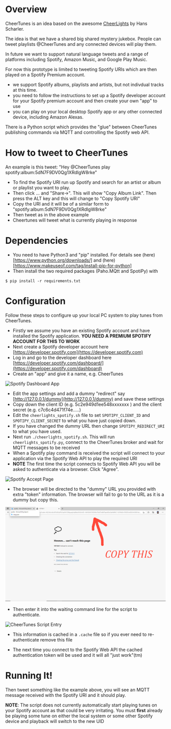 # Overview

CheerTunes is an idea based on the awesome [CheerLights](https://cheerlights.com) by Hans Scharler.

The idea is that we have a shared big shared mystery jukebox. People can tweet playlists @CheerTunes and any connected devices will play them.

In future we want to support natural language tweets and a range of platforms including Spotify, Amazon Music, and Google Play Music.

For now this prototype is limited to tweeting Spotify URIs which are then played on a Spotify Premium account.

- we support Spotify albums, playlists and artists, but not indivdual tracks at this time.
- you need to follow the instructions to set up a Spotify developer account for your Spotify premium account and then create your own "app" to use
- you can play on your local desktop Spotify app or any other connected device, including Amazon Alexas.

There is a Python script which provides the "glue" between CheerTunes publishing commands via MQTT and controlling the Spotify web API.

# How to tweet to CheerTunes

An example is this tweet: "Hey @CheerTunes play spotify:album:5dN7F9DV0Qg1XRdIgW8rke"

- To find the Spotify URI run up Spotify and search for an artist or album or playlist you want to play.
- Then click ... and "Share->". This will show "Copy Album Link". Then press the ALT key and this will change to "Copy Spotify URI"
- Copy the URI and it will be of a similar form to "spotify:album:5dN7F9DV0Qg1XRdIgW8rke"
- Then tweet as in the above example
- Cheertunes will tweet what is currently playing in response

# Dependencies

- You need to have Python3 and "pip" installed. For details see (here)[https://www.python.org/downloads/] and (here)[https://www.makeuseof.com/tag/install-pip-for-python]
- Then install the two required packages (Paho.MQtt and SpotiPy) with

```
$ pip install -r requirements.txt
```

# Configuration

Follow these steps to configure up your local PC system to play tunes from CheerTunes.

- Firstly we assume you have an existing Spotify account and have installed the Spotify application. **YOU NEED A PREMIUM SPOTIFY ACCOUNT FOR THIS TO WORK**
- Next create a Spotify developer account here [https://developer.spotify.com](https://developer.spotify.com)
- Log in and go to the developer dashboard here [https://developer.spotify.com/dashboard/](https://developer.spotify.com/dashboard)
- Create an "app" and give it a name, e.g. CheerTunes

![Spotify Dashboard App](https://www.cheertunes.co.uk/images/SpotifyDevDash.png)

- Edit the app settings and add a dummy "redirect" say [http://127.0.0.1/dummy](http://127.0.0.1/dummy) and save these settings
- Copy down the client ID (e.g. 5c2e949d1ee548xxxxxxx ) and the client secret (e.g. c7c6c4d471f74e.....)
- Edit the `cheerlights_spotify.sh` file to set `SPOTIPY_CLIENT_ID` and `SPOTIPY_CLIENT_SECRET` to what you have just copied down.
- If you have changed the dummy URL then change `SPOTIPY_REDIRECT_URI` to what you have used.
- Next run `./cheerlights_spotify.sh`. This will run `cheerlights_spotify.py`, connect to the CheerTunes broker and wait for MQTT messages to be received
- When a Spotify play command is received the script will connect to your application via the Spotify Web API to play the required URI
- **NOTE** The first time the script connects to Spotify Web API you will be asked to authenticate via a browser. Click "Agree".

![Spotify Accept Page](https://www.cheertunes.co.uk/images/SpotifyAccept.png)

- The browser will be directed to the "dummy" URL you provided with extra "token" information. The browser will fail to go to the URL as it is a dummy but copy this.

![Spotify Browser URL example](https://github.com/DynamicDevices/cheertunes/blob/main/images/SpotifyAuthCopyURL.png)

- Then enter it into the waiting command line for the script to authenticate. 

![CheerTunes Script Entry](https://www.cheertunes.co.uk/images/SpotifyAuthURIEntry.png)

- This information is cached in a `.cache` file so if you ever need to re-authenticate remove this file

- The next time you connect to the Spotify Web API the cached authentication token will be used and it will all "just work"(tm)

# Running It!

Then tweet something like the example above, you will see an MQTT message received with the Spotify URI and it should play.

**NOTE**: The script does not currently automatically start playing tunes on your Spotify account as that could be very irritating. You must **first** already be playing some tune on either the local system or some other Spotify device and playback will switch to the new UID

